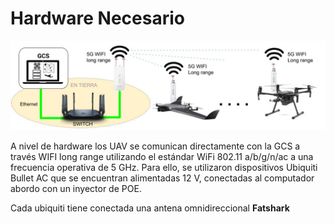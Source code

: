 # Hardware Necesario

<img src="images/comunication.jpeg" alt="Example of the GCS interface">

A nivel de hardware los UAV se comunican directamente con la GCS a través WIFI long range utilizando el estándar WiFi 802.11 a/b/g/n/ac a una frecuencia operativa de 5 GHz. Para ello, se utilizaron dispositivos Ubiquiti Bullet AC que se encuentran alimentadas 12 V, conectadas al computador abordo con un inyector de POE.

Cada ubiquiti tiene conectada una antena omnidireccional **Fatshark**
